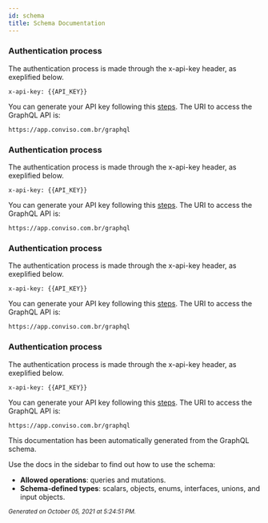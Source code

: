 ```yaml
---
id: schema
title: Schema Documentation
---
```


### Authentication process
 
The authentication process is made through the x-api-key header, as exeplified below.
```console
x-api-key: {{API_KEY}}
``` 
 
 
You can generate your API key following this [steps](https://help.convisoappsec.com/pt-BR/articles/4428685-api-key). 
The URI to access the GraphQL API is: 
```console
https://app.conviso.com.br/graphql
```
### Authentication process
 
The authentication process is made through the x-api-key header, as exeplified below.
```console
x-api-key: {{API_KEY}}
``` 
 
 
You can generate your API key following this [steps](https://help.convisoappsec.com/pt-BR/articles/4428685-api-key). 
The URI to access the GraphQL API is: 
```console
https://app.conviso.com.br/graphql
```
### Authentication process
 
The authentication process is made through the x-api-key header, as exeplified below.
```console
x-api-key: {{API_KEY}}
``` 
 
 
You can generate your API key following this [steps](https://help.convisoappsec.com/pt-BR/articles/4428685-api-key). 
The URI to access the GraphQL API is: 
```console
https://app.conviso.com.br/graphql
```
### Authentication process
 
The authentication process is made through the x-api-key header, as exeplified below.
```console
x-api-key: {{API_KEY}}
``` 
 
 
You can generate your API key following this [steps](https://help.convisoappsec.com/pt-BR/articles/4428685-api-key). 
The URI to access the GraphQL API is: 
```console
https://app.conviso.com.br/graphql
```
This documentation has been automatically generated from the GraphQL schema.

Use the docs in the sidebar to find out how to use the schema:

- **Allowed operations**: queries and mutations.
- **Schema-defined types**: scalars, objects, enums, interfaces, unions, and input objects.

<small><i>Generated on October 05, 2021 at 5:24:51 PM.</i></small>
